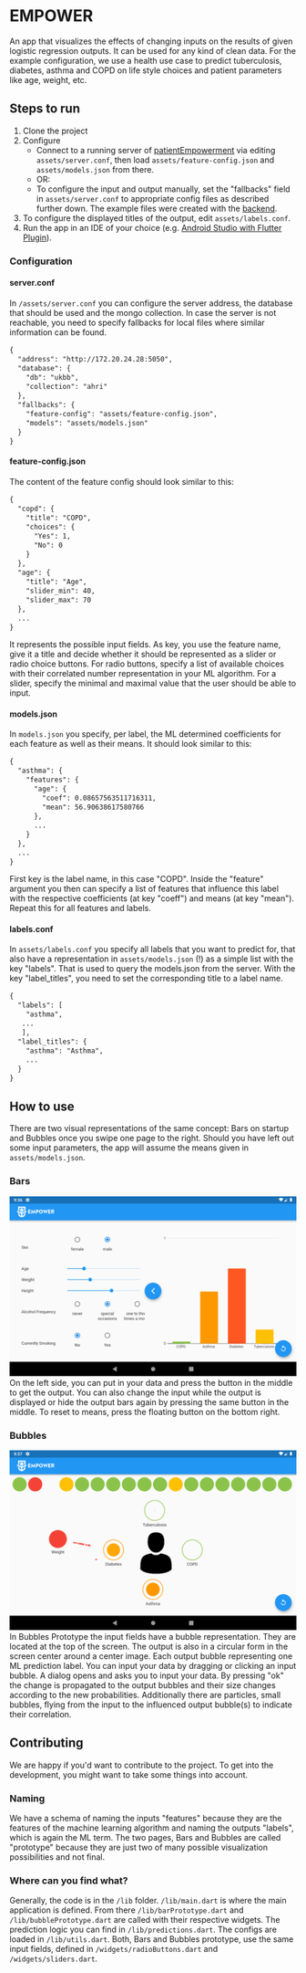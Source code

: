 # EMPOWER

An app that visualizes the effects of changing inputs on the results of given logistic regression outputs.
It can be used for any kind of clean data. For the example configuration, we use a health use case to predict tuberculosis, diabetes, asthma and COPD on life style choices and patient parameters like age, weight, etc.

## Steps to run
1. Clone the project
2. Configure
    * Connect to a running server of [patientEmpowerment](https://github.com/KBorchar/patientEmpowerment) via editing `assets/server.conf`, then load `assets/feature-config.json` and `assets/models.json` from there. 
    * OR:
    * To configure the input and output manually, set the "fallbacks" field in `assets/server.conf` to appropriate config files as described further down.
The example files were created with the [backend](https://github.com/KBorchar/patientEmpowerment).
3. To configure the displayed titles of the output, edit `assets/labels.conf`.
4. Run the app in an IDE of your choice (e.g. [Android Studio with Flutter Plugin](https://androiddvlpr.com/flutter-android-studio/)).

### Configuration
#### server.conf
In `/assets/server.conf` you can configure the server address, the database that should be used and the mongo collection. In case the server is not reachable, you need to specify fallbacks for local files where similar information can be found.
```
{
  "address": "http://172.20.24.28:5050",
  "database": {
    "db": "ukbb",
    "collection": "ahri"
  },
  "fallbacks": {
    "feature-config": "assets/feature-config.json",
    "models": "assets/models.json"
  }
}
```

#### feature-config.json
The content of the feature config should look similar to this:
```
{
  "copd": {
    "title": "COPD",
    "choices": {
      "Yes": 1,
      "No": 0
    }
  },
  "age": {
    "title": "Age",
    "slider_min": 40,
    "slider_max": 70
  },
  ...
}
```
It represents the possible input fields.
As key, you use the feature name, give it a title and decide whether it should be represented as a slider or radio choice buttons. For radio buttons, specify a list of available choices with their correlated number representation in your ML algorithm. For a slider, specify the minimal and maximal value that the user should be able to input.

#### models.json
In `models.json` you specify, per label, the ML determined coefficients for each feature as well as their means. It should look similar to this:
```
{
  "asthma": {
    "features": {
      "age": {
        "coef": 0.08657563511716311, 
        "mean": 56.90638617580766
      },
      ...
    }
  },
  ...
}
```
First key is the label name, in this case "COPD". Inside the "feature" argument you then can specify a list of features that influence this label with the respective coefficients (at key "coeff") and means (at key "mean"). Repeat this for all features and labels.

#### labels.conf
In `assets/labels.conf` you specify all labels that you want to predict for, that also have a representation in `assets/models.json` (!) as a simple list with the key "labels". That is used to query the models.json from the server.
With the key "label_titles", you need to set the corresponding title to a label name.

```
{
  "labels": [
  	"asthma",
   ...
   ],
  "label_titles": {
    "asthma": "Asthma",
    ...
  }
}
```


## How to use
There are two visual representations of the same concept: Bars on startup and Bubbles once you swipe one page to the right.
Should you have left out some input parameters, the app will assume the means given in `assets/models.json`.

### Bars
![Alt text](/assets/bars_prototype.png "Bars Prototype")
On the left side, you can put in your data and press the button in the middle to get the output. You can also change the input while the output is displayed or hide the output bars again by pressing the same button in the middle. To reset to means, press the floating button on the bottom right.

### Bubbles
![Alt text](/assets/bubbles_prototype.png "Bubbles Prototype")
In Bubbles Prototype the input fields have a bubble representation. They are located at the top of the screen. The output is also in a circular form in the screen center around a center image. Each output bubble representing one ML prediction label. You can input your data by dragging or clicking an input bubble. A dialog opens and asks you to input your data. By pressing "ok" the change is propagated to the output bubbles and their size changes according to the new probabilities. Additionally there are particles, small bubbles, flying from the input to the influenced output bubble(s) to indicate their correlation.


## Contributing
We are happy if you'd want to contribute to the project. To get into the development, you might want to take some things into account.
### Naming
We have a schema of naming the inputs "features" because they are the features of the machine learning algorithm and naming the outputs "labels", which is again the ML term.
The two pages, Bars and Bubbles are called "prototype" because they are just two of many possible visualization possibilities and not final.

### Where can you find what?
Generally, the code is in the `/lib` folder. `/lib/main.dart` is where the main application is defined. From there `/lib/barPrototype.dart` and `/lib/bubblePrototype.dart` are called with their respective widgets.
The prediction logic you can find in `/lib/predictions.dart`. The configs are loaded in `/lib/utils.dart`.
Both, Bars and Bubbles prototype, use the same input fields, defined in `/widgets/radioButtons.dart` and `/widgets/sliders.dart`.

